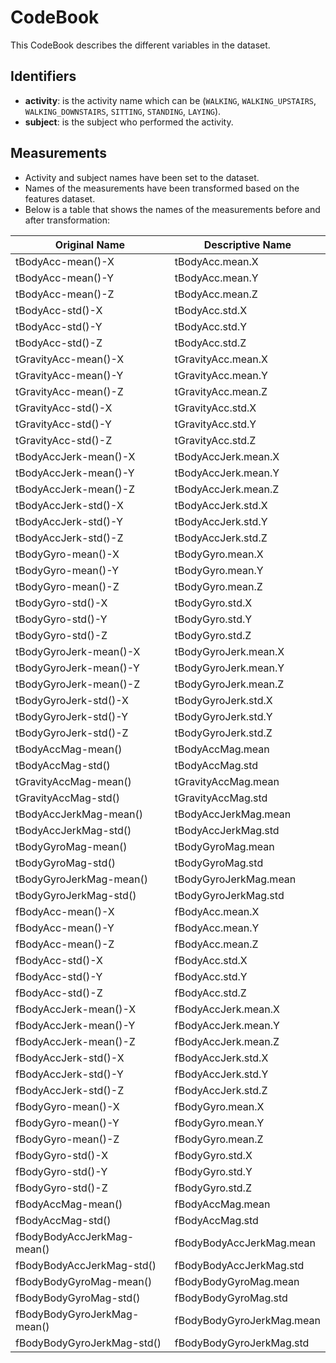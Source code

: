 # CodeBook

This CodeBook describes the different variables in the dataset.

## Identifiers
- **activity**: is the activity name which can be (`WALKING`, `WALKING_UPSTAIRS`, `WALKING_DOWNSTAIRS`, `SITTING`, `STANDING`, `LAYING`).
- **subject**: is the subject who performed the activity.

## Measurements
- Activity and subject names have been set to the dataset.
- Names of the measurements have been transformed based on the features dataset.
- Below is a table that shows the names of the measurements before and after transformation:

|Original Name|Descriptive Name|
|-------------|----------------|
|tBodyAcc-mean()-X|tBodyAcc.mean.X|
|tBodyAcc-mean()-Y|tBodyAcc.mean.Y|
|tBodyAcc-mean()-Z|tBodyAcc.mean.Z|
|tBodyAcc-std()-X|tBodyAcc.std.X|
|tBodyAcc-std()-Y|tBodyAcc.std.Y|
|tBodyAcc-std()-Z|tBodyAcc.std.Z|
|tGravityAcc-mean()-X|tGravityAcc.mean.X|
|tGravityAcc-mean()-Y|tGravityAcc.mean.Y|
|tGravityAcc-mean()-Z|tGravityAcc.mean.Z|
|tGravityAcc-std()-X|tGravityAcc.std.X|
|tGravityAcc-std()-Y|tGravityAcc.std.Y|
|tGravityAcc-std()-Z|tGravityAcc.std.Z|
|tBodyAccJerk-mean()-X|tBodyAccJerk.mean.X|
|tBodyAccJerk-mean()-Y|tBodyAccJerk.mean.Y|
|tBodyAccJerk-mean()-Z|tBodyAccJerk.mean.Z|
|tBodyAccJerk-std()-X|tBodyAccJerk.std.X|
|tBodyAccJerk-std()-Y|tBodyAccJerk.std.Y|
|tBodyAccJerk-std()-Z|tBodyAccJerk.std.Z|
|tBodyGyro-mean()-X|tBodyGyro.mean.X|
|tBodyGyro-mean()-Y|tBodyGyro.mean.Y|
|tBodyGyro-mean()-Z|tBodyGyro.mean.Z|
|tBodyGyro-std()-X|tBodyGyro.std.X|
|tBodyGyro-std()-Y|tBodyGyro.std.Y|
|tBodyGyro-std()-Z|tBodyGyro.std.Z|
|tBodyGyroJerk-mean()-X|tBodyGyroJerk.mean.X|
|tBodyGyroJerk-mean()-Y|tBodyGyroJerk.mean.Y|
|tBodyGyroJerk-mean()-Z|tBodyGyroJerk.mean.Z|
|tBodyGyroJerk-std()-X|tBodyGyroJerk.std.X| 
|tBodyGyroJerk-std()-Y|tBodyGyroJerk.std.Y|
|tBodyGyroJerk-std()-Z|tBodyGyroJerk.std.Z|
|tBodyAccMag-mean()|tBodyAccMag.mean|
|tBodyAccMag-std()|tBodyAccMag.std|
|tGravityAccMag-mean()|tGravityAccMag.mean|
|tGravityAccMag-std()|tGravityAccMag.std|
|tBodyAccJerkMag-mean()|tBodyAccJerkMag.mean|
|tBodyAccJerkMag-std()|tBodyAccJerkMag.std|
|tBodyGyroMag-mean()|tBodyGyroMag.mean|
|tBodyGyroMag-std()|tBodyGyroMag.std|
|tBodyGyroJerkMag-mean()|tBodyGyroJerkMag.mean|
|tBodyGyroJerkMag-std()|tBodyGyroJerkMag.std|
|fBodyAcc-mean()-X|fBodyAcc.mean.X|
|fBodyAcc-mean()-Y|fBodyAcc.mean.Y|
|fBodyAcc-mean()-Z|fBodyAcc.mean.Z|
|fBodyAcc-std()-X|fBodyAcc.std.X|
|fBodyAcc-std()-Y|fBodyAcc.std.Y|
|fBodyAcc-std()-Z|fBodyAcc.std.Z|
|fBodyAccJerk-mean()-X|fBodyAccJerk.mean.X|
|fBodyAccJerk-mean()-Y|fBodyAccJerk.mean.Y|
|fBodyAccJerk-mean()-Z|fBodyAccJerk.mean.Z|
|fBodyAccJerk-std()-X|fBodyAccJerk.std.X|
|fBodyAccJerk-std()-Y|fBodyAccJerk.std.Y|
|fBodyAccJerk-std()-Z|fBodyAccJerk.std.Z|
|fBodyGyro-mean()-X|fBodyGyro.mean.X|
|fBodyGyro-mean()-Y|fBodyGyro.mean.Y|
|fBodyGyro-mean()-Z|fBodyGyro.mean.Z|
|fBodyGyro-std()-X|fBodyGyro.std.X|
|fBodyGyro-std()-Y|fBodyGyro.std.Y|
|fBodyGyro-std()-Z|fBodyGyro.std.Z|
|fBodyAccMag-mean()|fBodyAccMag.mean|
|fBodyAccMag-std()|fBodyAccMag.std|
|fBodyBodyAccJerkMag-mean()|fBodyBodyAccJerkMag.mean|
|fBodyBodyAccJerkMag-std()|fBodyBodyAccJerkMag.std|
|fBodyBodyGyroMag-mean()|fBodyBodyGyroMag.mean|
|fBodyBodyGyroMag-std()|fBodyBodyGyroMag.std|
|fBodyBodyGyroJerkMag-mean()|fBodyBodyGyroJerkMag.mean|
|fBodyBodyGyroJerkMag-std()|fBodyBodyGyroJerkMag.std|
